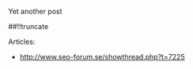 Yet another post

[meta:author]: <> (Jonas Colmsjo)
[meta:title]: <> (SEO-introduction.md)
[meta:date]: <> (2012-01-01)
[meta:nested:key]: <> (Metadata value)

##!!truncate


Articles:
 * http://www.seo-forum.se/showthread.php?t=7225


